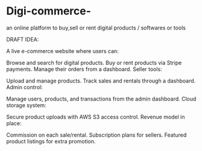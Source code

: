 # Digi-commerce-
an online platform to buy,sell or rent digital products / softwares or tools


DRAFT IDEA: 

A live e-commerce website where users can:

Browse and search for digital products.
Buy or rent products via Stripe payments.
Manage their orders from a dashboard.
Seller tools:

Upload and manage products.
Track sales and rentals through a dashboard.
Admin control:

Manage users, products, and transactions from the admin dashboard.
Cloud storage system:

Secure product uploads with AWS S3 access control.
Revenue model in place:

Commission on each sale/rental.
Subscription plans for sellers.
Featured product listings for extra promotion.
